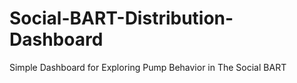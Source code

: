 # Social-BART-Distribution-Dashboard
Simple Dashboard for Exploring Pump Behavior in The Social BART
